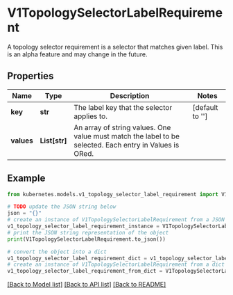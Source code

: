 # V1TopologySelectorLabelRequirement

A topology selector requirement is a selector that matches given label. This is an alpha feature and may change in the future.

## Properties

Name | Type | Description | Notes
------------ | ------------- | ------------- | -------------
**key** | **str** | The label key that the selector applies to. | [default to '']
**values** | **List[str]** | An array of string values. One value must match the label to be selected. Each entry in Values is ORed. | 

## Example

```python
from kubernetes.models.v1_topology_selector_label_requirement import V1TopologySelectorLabelRequirement

# TODO update the JSON string below
json = "{}"
# create an instance of V1TopologySelectorLabelRequirement from a JSON string
v1_topology_selector_label_requirement_instance = V1TopologySelectorLabelRequirement.from_json(json)
# print the JSON string representation of the object
print(V1TopologySelectorLabelRequirement.to_json())

# convert the object into a dict
v1_topology_selector_label_requirement_dict = v1_topology_selector_label_requirement_instance.to_dict()
# create an instance of V1TopologySelectorLabelRequirement from a dict
v1_topology_selector_label_requirement_from_dict = V1TopologySelectorLabelRequirement.from_dict(v1_topology_selector_label_requirement_dict)
```
[[Back to Model list]](../README.md#documentation-for-models) [[Back to API list]](../README.md#documentation-for-api-endpoints) [[Back to README]](../README.md)


